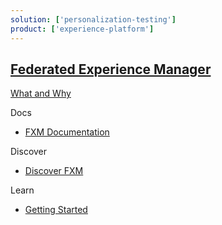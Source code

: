 ```yaml
---
solution: ['personalization-testing']
product: ['experience-platform']
---
```


## [Federated Experience Manager]()

[What and Why]()

Docs

- [FXM Documentation](https://doc.sitecore.com/en/developers/101/sitecore-experience-platform/federated-experience-manager.html)

Discover

- [Discover FXM]()

Learn

- [Getting Started](https://doc.sitecore.com/en/developers/101/sitecore-experience-platform/using-fxm.html)

